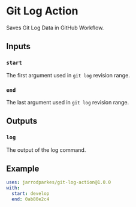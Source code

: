 # Git Log Action

Saves Git Log Data in GitHub Workflow.

## Inputs

### `start`

The first argument used in `git log` revision range.

### `end`

The last argument used in `git log` revision range.

## Outputs

### `log`

The output of the log command.

## Example

```yml
uses: jarrodparkes/git-log-action@1.0.0
with:
  start: develop
  end: 0ab80e2c4
```
